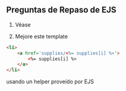 ## Preguntas de Repaso de EJS

1.  Véase

2.  Mejore este template


```html
<li>
    <a href='supplies/<%= supplies[i] %>'>
        <%= supplies[i] %>
    </a>
</li>
```


usando un helper proveído por EJS
<!--
% <li>
%    <%= link_to(supplies[i], 'supplies/'+supplies[i]) %>
% </li>
-->
